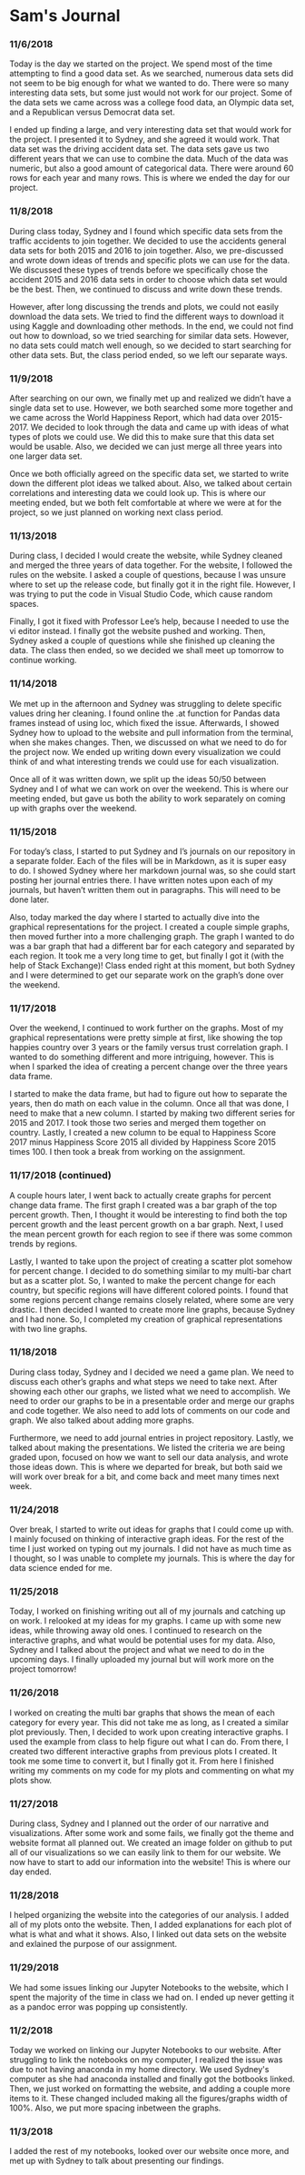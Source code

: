 # Sam's Journal
### 11/6/2018
Today is the day we started on the project. We spend most of the time attempting to find a good data set. As we searched, numerous data sets did not seem to be big enough for what we wanted to do. There were so many interesting data sets, but some just would not work for our project. Some of the data sets we came across was a college food data, an Olympic data set, and a Republican versus Democrat data set.

I ended up finding a large, and very interesting data set that would work for the project. I presented it to Sydney, and she agreed it would work. That data set was the driving accident data set. The data sets gave us two different years that we can use to combine the data. Much of the data was numeric, but also a good amount of categorical data. There were around 60 rows for each year and many rows. This is where we ended the day for our project. 

### 11/8/2018
During class today, Sydney and I found which specific data sets from the traffic accidents to join together. We decided to use the accidents general data sets for both 2015 and 2016 to join together. Also, we pre-discussed and wrote down ideas of trends and specific plots we can use for the data. We discussed these types of trends before we specifically chose the accident 2015 and 2016 data sets in order to choose which data set would be the best. Then, we continued to discuss and write down these trends. 

However, after long discussing the trends and plots, we could not easily download the data sets. We tried to find the different ways to download it using Kaggle and downloading other methods. In the end, we could not find out how to download, so we tried searching for similar data sets. However, no data sets could match well enough, so we decided to start searching for other data sets. But, the class period ended, so we left our separate ways. 
  
### 11/9/2018
After searching on our own, we finally met up and realized we didn’t have a single data set to use. However, we both searched some more together and we came across the World Happiness Report, which had data over 2015-2017. We decided to look through the data and came up with ideas of what types of plots we could use. We did this to make sure that this data set would be usable. Also, we decided we can just merge all three years into one larger data set. 

Once we both officially agreed on the specific data set, we started to write down the different plot ideas we talked about. Also, we talked about certain correlations and interesting data we could look up. This is where our meeting ended, but we both felt comfortable at where we were at for the project, so we just planned on working next class period.

### 11/13/2018
During class, I decided I would create the website, while Sydney cleaned and merged the three years of data together. For the website, I followed the rules on the website. I asked a couple of questions, because I was unsure where to set up the release code, but finally got it in the right file. However, I was trying to put the code in Visual Studio Code, which cause random spaces. 

Finally, I got it fixed with Professor Lee’s help, because I needed to use the vi editor instead. I finally got the website pushed and working. Then, Sydney asked a couple of questions while she finished up cleaning the data. The class then ended, so we decided we shall meet up tomorrow to continue working. 
  
### 11/14/2018
We met up in the afternoon and Sydney was struggling to delete specific values dring her cleaning. I found online the .at function for Pandas data frames instead of using loc, which fixed the issue. Afterwards, I showed Sydney how to upload to the website and pull information from the terminal, when she makes changes. Then, we discussed on what we need to do for the project now. We ended up writing down every visualization we could think of and what interesting trends we could use for each visualization. 

Once all of it was written down, we split up the ideas 50/50 between Sydney and I of what we can work on over the weekend. This is where our meeting ended, but gave us both the ability to work separately on coming up with graphs over the weekend. 

### 11/15/2018
For today’s class, I started to put Sydney and I’s journals on our repository in a separate folder. Each of the files will be in Markdown, as it is super easy to do. I showed Sydney where her markdown journal was, so she could start posting her journal entries there. I have written notes upon each of my journals, but haven’t written them out in paragraphs. This will need to be done later.

Also, today marked the day where I started to actually dive into the graphical representations for the project. I created a couple simple graphs, then moved further into a more challenging graph. The graph I wanted to do was a bar graph that had a different bar for each category and separated by each region. It took me a very long time to get, but finally I got it (with the help of Stack Exchange)! Class ended right at this moment, but both Sydney and I were determined to get our separate work on the graph’s done over the weekend.

### 11/17/2018
Over the weekend, I continued to work further on the graphs. Most of my graphical representations were pretty simple at first, like showing the top happies country over 3 years or the family versus trust correlation graph. I wanted to do something different and more intriguing, however. This is when I sparked the idea of creating a percent change over the three years data frame. 

I started to make the data frame, but had to figure out how to separate the years, then do math on each value in the column. Once all that was done, I need to make that a new column. I started by making two different series for 2015 and 2017. I took those two series and merged them together on country. Lastly, I created a new column to be equal to Happiness Score 2017 minus Happiness Score 2015 all divided by Happiness Score 2015 times 100. I then took a break from working on the assignment.
	
### 11/17/2018 (continued)
A couple hours later, I went back to actually create graphs for percent change data frame. The first graph I created was a bar graph of the top percent growth. Then, I thought it would be interesting to find both the top percent growth and the least percent growth on a bar graph. Next, I used the mean percent growth for each region to see if there was some common trends by regions.

Lastly, I wanted to take upon the project of creating a scatter plot somehow for percent change. I decided to do something similar to my multi-bar chart but as a scatter plot. So, I wanted to make the percent change for each country, but specific regions will have different colored points. I found that some regions percent change remains closely related, where some are very drastic. I then decided I wanted to create more line graphs, because Sydney and I had none. So, I completed my creation of graphical representations with two line graphs.
  
### 11/18/2018
During class today, Sydney and I decided we need a game plan. We need to discuss each other’s graphs and what steps we need to take next. After showing each other our graphs, we listed what we need to accomplish. We need to order our graphs to be in a presentable order and merge our graphs and code together. We also need to add lots of comments on our code and graph. We also talked about adding more graphs.

Furthermore, we need to add journal entries in project repository. Lastly, we talked about making the presentations. We listed the criteria we are being graded upon, focused on how we want to sell our data analysis, and wrote those ideas down. This is where we departed for break, but both said we will work over break for a bit, and come back and meet many times next week. 

### 11/24/2018
Over break, I started to write out ideas for graphs that I could come up with. I mainly focused on thinking of interactive graph ideas. For the rest of the time I just worked on typing out my journals. I did not have as much time as I thought, so I was unable to complete my journals. This is where the day for data science ended for me.

### 11/25/2018
Today, I worked on finishing writing out all of my journals and catching up on work. I relooked at my ideas for my graphs. I came up with some new ideas, while throwing away old ones. I continued to research on the interactive graphs, and what would be potential uses for my data. Also, Sydney and I talked about the project and what we need to do in the upcoming days. I finally uploaded my journal but will work more on the project tomorrow!

### 11/26/2018
I worked on creating the multi bar graphs that shows the mean of each category for every year. This did not take me as long, as I created a similar plot previously. Then, I decided to work upon creating interactive graphs. I used the example from class to help figure out what I can do. From there, I created two different interactive graphs from previous plots I created. It took me some time to convert it, but I finally got it. From here I finished writing my comments on my code for my plots and commenting on what my plots show. 

### 11/27/2018
During class, Sydney and I planned out the order of our narrative and visualizations. After some work and some fails, we finally got the theme and website format all planned out. We created an image folder on github to put all of our visualizations so we can easily link to them for our website. We now have to start to add our information into the website! This is where our day ended.

### 11/28/2018
I helped organizing the website into the categories of our analysis. I added all of my plots onto the website. Then, I added explanations for each plot of what is what and what it shows. Also, I linked out data sets on the website and exlained the purpose of our assignment. 

### 11/29/2018
We had some issues linking our Jupyter Notebooks to the website, which I spent the majority of the time in class we had on. I ended up never getting it as a pandoc error was popping up consistently. 

### 11/2/2018
Today we worked on linking our Jupyter Notebooks to our website. After struggling to link the notebooks on my computer, I realized the issue was due to not having anaconda in my home directory. We used Sydney's computer as she had anaconda installed and finally got the botbooks linked. Then, we just worked on formatting the website, and adding a couple more items to it. These changed included making all the figures/graphs width of 100%. Also, we put more spacing inbetween the graphs.

### 11/3/2018
I added the rest of my notebooks, looked over our website once more, and met up with Sydney to talk about presenting our findings.
